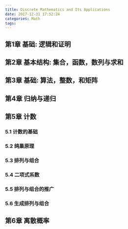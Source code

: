 ```yaml
---
title: Discrete Mathematics and Its Applications
date: 2017-12-31 17:52:24
categories: Math
tags:
---
```


## 第1章 基础: 逻辑和证明

## 第2章 基本结构: 集合，函数，数列与求和

## 第3章 基础: 算法，整数，和矩阵

## 第4章 归纳与递归

## 第5章 计数
### 5.1 计数的基础
### 5.2 鸽巢原理
### 5.3 排列与组合
### 5.4 二项式系数
### 5.5 排列与组合的推广
### 5.6 生成排列与组合

## 第6章 离散概率
